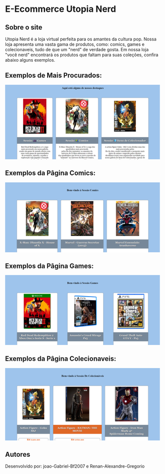 # E-Ecommerce Utopia Nerd

## Sobre o site

Utopia Nerd é a loja virtual perfeita para os amantes da cultura pop.
Nossa loja apresenta uma vasta gama de produtos, como: comics, games e colecionaveis,
tudo de que um "nerd" de verdade gosta.
Em nossa loja "você nerd" encontrará os produtos que faltam para suas coleções, confira abaixo alguns exemplos.

## Exemplos de Mais Procurados:
![Print da tela inicial](https://github.com/joao-Gabriel-Bf2007/e.ecommerce-utopia-nerd/blob/master/miniatura/Captura%20de%20tela%202024-05-29%20124434.png)

## Exemplos da Pâgina Comics:
![Print da tela inicial](https://github.com/joao-Gabriel-Bf2007/e.ecommerce-utopia-nerd/blob/master/miniatura/Captura%20de%20tela%202024-05-29%20125705.png)

## Exemplos da Pâgina Games:
![Print da tela inicial](https://github.com/joao-Gabriel-Bf2007/e.ecommerce-utopia-nerd/blob/master/miniatura/Captura%20de%20tela%202024-05-29%20125743.png)

## Exemplos da Pâgina Colecionaveis:
![Print da tela inicial](https://github.com/joao-Gabriel-Bf2007/e.ecommerce-utopia-nerd/blob/master/miniatura/Captura%20de%20tela%202024-05-29%20125818.png)

## Autores

Desenvolvido por: joao-Gabriel-Bf2007 e Renan-Alexandre-Gregorio